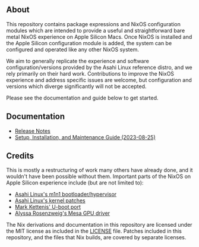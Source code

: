 ## About

This repository contains package expressions and NixOS configuration modules which are intended to provide a useful and straightforward bare metal NixOS experience on Apple Silicon Macs. Once NixOS is installed and the Apple Silicon configuration module is added, the system can be configured and operated like any other NixOS system.

We aim to generally replicate the experience and software configuration/versions provided by the Asahi Linux reference distro, and we rely primarily on their hard work. Contributions to improve the NixOS experience and address specific issues are welcome, but configuration and versions which diverge significantly will not be accepted.

Please see the documentation and guide below to get started.

## Documentation

* [Release Notes](docs/release-notes.md)
* [Setup, Installation, and Maintenance Guide (2023-08-25)](docs/uefi-standalone.md)

## Credits

This is mostly a restructuring of work many others have already done, and it wouldn't have been possible without them. Important parts of the NixOS on Apple Silicon experience include (but are not limited to):
* [Asahi Linux's m1n1 bootloader/hypervisor](https://github.com/AsahiLinux/m1n1)
* [Asahi Linux's kernel patches](https://github.com/AsahiLinux/linux)
* [Mark Kettenis' U-boot port](https://github.com/kettenis/u-boot)
* [Alyssa Rosenzweig's Mesa GPU driver](https://gitlab.freedesktop.org/asahi/mesa)

The Nix derivations and documentation in this repository are licensed under the MIT license as included in the [LICENSE](LICENSE) file. Patches included in this repository, and the files that Nix builds, are covered by separate licenses.
